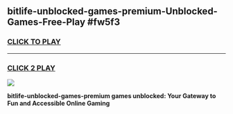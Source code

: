
## bitlife-unblocked-games-premium-Unblocked-Games-Free-Play #fw5f3
<h3>
<a href="https://us.freeplayer.one?title=bitlife-unblocked-games-premium&ref=9M">CLICK TO PLAY</a></h3>
<hr>

<h3>
<a href="https://us.freeplayer.one?title=bitlife-unblocked-games-premium&ref=9M">CLICK 2 PLAY</a>
  
</h3>

<a href="https://us.freeplayer.one?title=bitlife-unblocked-games-premium&ref=9M"><img src="https://clearcache.store/games.png"></a>


**bitlife-unblocked-games-premium games unblocked: Your Gateway to Fun and Accessible Online Gaming**
